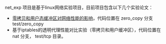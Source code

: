 net_exp 项目是基于linux网络实验项目，目前项目包含以下几个实验论文：

* [零拷贝和用户态缓冲区对网络性能的影响](https://www.yuque.com/docs/share/de05df8e-cb25-48ba-8c2b-b7078b153122?# )，代码位置在 zero_copy 分支 test/zero_copy
* 基于iptables的透明代理性能对比实验（零拷贝和用户缓冲区），代码位置在 nat 分支， test/tcp 目录。

